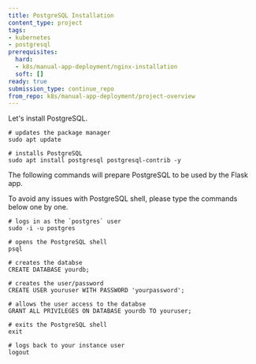 ```yaml
---
title: PostgreSQL Installation
content_type: project
tags:
- kubernetes
- postgresql
prerequisites:
  hard: 
  - k8s/manual-app-deployment/nginx-installation
  soft: []
ready: true
submission_type: continue_repo
from_repo: k8s/manual-app-deployment/project-overview
---
```


Let's install PostgreSQL.

```
# updates the package manager
sudo apt update

# installs PostgreSQL
sudo apt install postgresql postgresql-contrib -y
```

The following commands will prepare PostgreSQL to be used by the Flask app.

To avoid any issues with PostgreSQL shell, please type the commands below one by one.

```
# logs in as the `postgres` user
sudo -i -u postgres

# opens the PostgreSQL shell
psql

# creates the databse
CREATE DATABASE yourdb;

# creates the user/password
CREATE USER youruser WITH PASSWORD 'yourpassword';

# allows the user access to the databse
GRANT ALL PRIVILEGES ON DATABASE yourdb TO youruser;

# exits the PostgreSQL shell
exit

# logs back to your instance user
logout
```